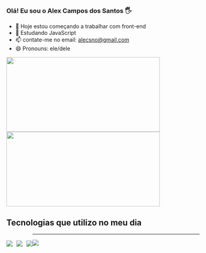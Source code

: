 ### Olá! Eu sou o Alex Campos dos Santos 🖐️

- 🔭 Hoje estou começando a trabalhar com front-end
- 🌱 Estudando JavaScript
- 📫 contate-me no email: alecsno@gmail.com
- 😄 Pronouns: ele/dele


<img height="195px" width="400px" src="https://github-readme-stats.vercel.app/api/top-langs/?username=AlexCamposDosSantos&layout=compact&langs_count=7&theme=dracula"/>
<img height="195px" width="400px" src="https://github-readme-stats.vercel.app/api?username=AlexCamposDosSantos&show_icons=true&theme=dracula"/>

## Tecnologias que utilizo no meu dia

<div style="display: inline_block; float:left;"></br>
<img aalt="HTML5" src="https://img.shields.io/badge/HTML5-E34F26?style=for-the-badge&logo=html5&logoColor=white" />
</div><div style="display: inline_block;  float:left; margin-left:10px;"></br>
<img aalt="CSS3" src="https://img.shields.io/badge/CSS3-1572B6?style=for-the-badge&logo=css3&logoColor=white" />
</div><div style="display: inline_block;  float:left; margin-left:10px;"></br>
<img aalt="Javascript" src="https://img.shields.io/badge/JavaScript-F7DF1E?style=for-the-badge&logo=javascript&logoColor=black" />
</div>

---
[![](https://visitcount.itsvg.in/api?id=AlexCamposDosSantos&icon=5&color=3)](https://visitcount.itsvg.in)

<!-- Proudly created with GPRM ( https://gprm.itsvg.in ) -->

